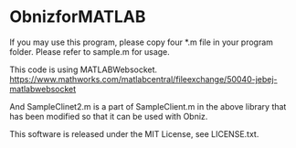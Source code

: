 # ObnizforMATLAB

If you may use this program, please copy four *.m file in your program folder.
Please refer to sample.m for usage.

This code is using MATLABWebsocket.
https://www.mathworks.com/matlabcentral/fileexchange/50040-jebej-matlabwebsocket

And SampleClinet2.m is a part of SampleClient.m in the above library 
that has been modified so that it can be used with Obniz.

This software is released under the MIT License, see LICENSE.txt.
